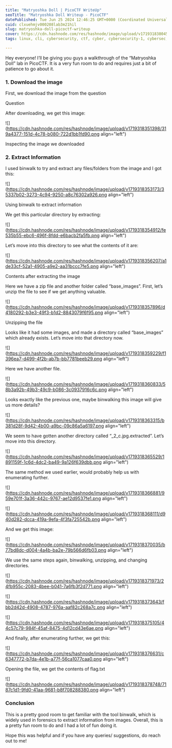```yaml
---
title: "Matryoshka Doll | PicoCTF WriteUp"
seoTitle: "Matryoshka Doll Writeup - PicoCTF"
datePublished: Tue Jun 25 2024 12:46:25 GMT+0000 (Coordinated Universal Time)
cuid: clxuehmjv000208lab3m21hil
slug: matryoshka-doll-picoctf-writeup
cover: https://cdn.hashnode.com/res/hashnode/image/upload/v1719318380459/2478e621-77de-4958-9c39-b643b8a6acb3.png
tags: linux, cli, cybersecurity, ctf, cyber, cybersecurity-1, cybersec, write-up, picoctf, ctf-writeup, binwalk, cyber-2

---
```


Hey everyone! I’ll be giving you guys a walkthrough of the “Matryoshka Doll” lab in PicoCTF. It is a very fun room to do and requires just a bit of patience to go about it.

### 1\. Download the image

First, we download the image from the question

Question

After downloading, we get this image:

![](https://cdn.hashnode.com/res/hashnode/image/upload/v1719318351398/319a4377-151d-4c78-b080-722d1bb1fd90.png align="left")

Inspecting the image we downloaded

### 2\. Extract Information

I used binwalk to try and extract any files/folders from the image and I got this:

![](https://cdn.hashnode.com/res/hashnode/image/upload/v1719318353173/35337b02-3273-4c94-9250-a8c76302a926.png align="left")

Using binwalk to extract information

We get this particular directory by extracting:

![](https://cdn.hashnode.com/res/hashnode/image/upload/v1719318354912/fe535b55-ebc6-496f-8fdd-e6bacb2fa5fb.png align="left")

Let’s move into this directory to see what the contents of it are:

![](https://cdn.hashnode.com/res/hashnode/image/upload/v1719318356207/a1de33cf-52a1-4905-a9e2-aa31bccc7fe5.png align="left")

Contents after extracting the image

Here we have a zip file and another folder called “base\_images”. First, let’s unzip the file to see if we get anything valuable.

![](https://cdn.hashnode.com/res/hashnode/image/upload/v1719318357896/d4180292-b3e3-49f3-b1d2-8843079f6f95.png align="left")

Unzipping the file

Looks like it had some images, and made a directory called “base\_images” which already exists. Let’s move into that directory now.

![](https://cdn.hashnode.com/res/hashnode/image/upload/v1719318359229/f1396ea7-d499-4f2b-ab7b-bb7781beeb29.png align="left")

Here we have another file.

![](https://cdn.hashnode.com/res/hashnode/image/upload/v1719318360833/58b3a92b-49b3-49c9-b086-3c0937916c6c.png align="left")

Looks exactly like the previous one, maybe binwalking this image will give us more details?

![](https://cdn.hashnode.com/res/hashnode/image/upload/v1719318363315/b381d28f-9d42-4b00-a9bc-09c86a5a6197.png align="left")

We seem to have gotten another directory called “\_2\_c.jpg.extracted”. Let’s move into this directory.

![](https://cdn.hashnode.com/res/hashnode/image/upload/v1719318365529/1891159f-1c6d-4dc2-ba49-9a126f639dbb.png align="left")

The same method we used earlier, would probably help us with enumerating further.

![](https://cdn.hashnode.com/res/hashnode/image/upload/v1719318366881/959e701f-3a36-442c-9767-ae12d9537fe1.png align="left")

![](https://cdn.hashnode.com/res/hashnode/image/upload/v1719318368111/d940d282-dcca-419a-9efa-4f3fa725542b.png align="left")

And we get this image:

![](https://cdn.hashnode.com/res/hashnode/image/upload/v1719318370035/b77bd8dc-d004-4a4b-ba2e-79b566d6fb03.png align="left")

We use the same steps again, binwalking, unzipping, and changing directories.

![](https://cdn.hashnode.com/res/hashnode/image/upload/v1719318371973/24fb955c-2083-4bee-b041-7a6fb3f2d771.png align="left")

![](https://cdn.hashnode.com/res/hashnode/image/upload/v1719318373643/fbb2d42d-4908-4787-976a-aaf82c268a7c.png align="left")

![](https://cdn.hashnode.com/res/hashnode/image/upload/v1719318375105/44c57c79-984f-45af-8475-4d12cd43e6ae.png align="left")

And finally, after enumerating further, we get this:

![](https://cdn.hashnode.com/res/hashnode/image/upload/v1719318376631/c6347772-b7da-4e1b-a77f-56ca1077caa0.png align="left")

Opening the file, we get the contents of flag.txt

![](https://cdn.hashnode.com/res/hashnode/image/upload/v1719318378748/7187c1d1-9fd0-41aa-9681-b8f708288380.png align="left")

### Conclusion

This is a pretty good room to get familiar with the tool binwalk, which is widely used in forensics to extract information from images. Overall, this is a pretty fun room to do and I had a lot of fun doing it.

Hope this was helpful and if you have any queries/ suggestions, do reach out to me!